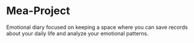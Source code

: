 # Mea-Project
Emotional diary focused on keeping a space where you can save records about your daily life and analyze your emotional patterns.
